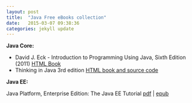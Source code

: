 ```yaml
---
layout: post
title:  "Java Free eBooks collection"
date:   2015-03-07 09:38:36
categories: jekyll update
---
```


**Java Core:**

<ul>
<li>David J. Eck - Introduction to Programming Using Java, Sixth Edition (2011) <a href="http://math.hws.edu/javanotes/">HTML Book</a></li>
<li>Thinking in Java 3rd edition <a href="http://www.mindviewinc.com/downloads/TIJ-3rd-edition4.0.zip">HTML book and source code</a></li>
</ul>


  
**Java EE:**

Java Platform, Enterprise Edition: The Java EE Tutorial
<a href="https://docs.oracle.com/javaee/7/JEETT.pdf">pdf</a> | <a href="https://docs.oracle.com/javaee/7/JEETT.epub">epub</a>
